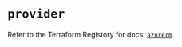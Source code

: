 # `provider`

Refer to the Terraform Registory for docs: [`azurerm`](https://registry.terraform.io/providers/hashicorp/azurerm/3.80.0/docs).
